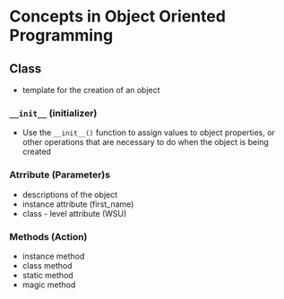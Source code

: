 # Concepts in Object Oriented Programming

## Class

- template for the creation of an object

### `__init__` (initializer)
- Use the `__init__()` function to assign values to object properties, or other operations that are necessary to do when the object is being created

### Atrribute (Parameter)s
- descriptions of the object
- instance attribute (first_name)
- class - level attribute (WSU)

### Methods (Action)
- instance method
- class method
- static method
- magic method